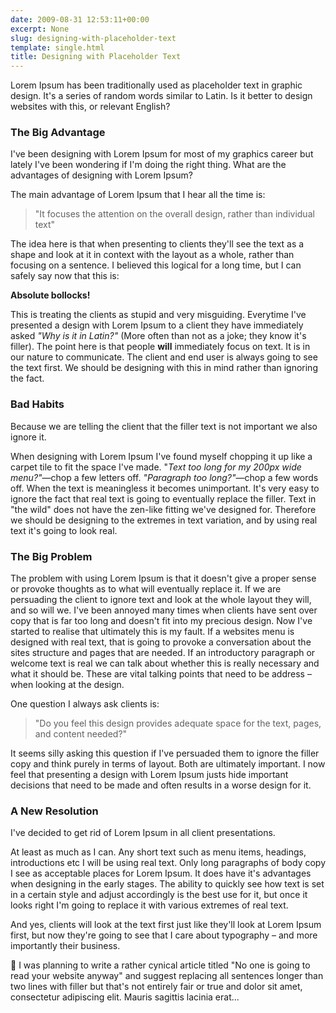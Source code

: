 ```yaml
---
date: 2009-08-31 12:53:11+00:00
excerpt: None
slug: designing-with-placeholder-text
template: single.html
title: Designing with Placeholder Text
---
```


Lorem Ipsum has been traditionally used as placeholder text in graphic design. It's a series of random words similar to Latin. Is it better to design websites with this, or relevant English?

### The Big Advantage

I've been designing with Lorem Ipsum for most of my graphics career but lately I've been wondering if I'm doing the right thing. What are the advantages of designing with Lorem Ipsum?

The main advantage of Lorem Ipsum that I hear all the time is:

> "It focuses the attention on the overall design, rather than individual text"

The idea here is that when presenting to clients they'll see the text as a shape and look at it in context with the layout as a whole, rather than focusing on a sentence. I believed this logical for a long time, but I can safely say now that this is:

**Absolute bollocks!**

This is treating the clients as stupid and very misguiding. Everytime I've presented a design with Lorem Ipsum to a client they have immediately asked _"Why is it in Latin?"_ (More often than not as a joke; they know it's filler). The point here is that people **will** immediately focus on text. It is in our nature to communicate. The client and end user is always going to see the text first. We should be designing with this in mind rather than ignoring the fact.

### Bad Habits

Because we are telling the client that the filler text is not important we also ignore it.

When designing with Lorem Ipsum I've found myself chopping it up like a carpet tile to fit the space I've made. "_Text too long for my 200px wide menu?"_—chop a few letters off. _"Paragraph too long?"_—chop a few words off. When the text is meaningless it becomes unimportant. It's very easy to ignore the fact that real text is going to eventually replace the filler. Text in "the wild" does not have the zen-like fitting we've designed for. Therefore we should be designing to the extremes in text variation, and by using real text it's going to look real.

### The Big Problem

The problem with using Lorem Ipsum is that it doesn't give a proper sense or provoke thoughts as to what will eventually replace it. If we are persuading the client to ignore text and look at the whole layout they will, and so will we. I've been annoyed many times when clients have sent over copy that is far too long and doesn't fit into my precious design. Now I've started to realise that ultimately this is my fault. If a websites menu is designed with real text, that is going to provoke a conversation about the sites structure and pages that are needed. If an introductory paragraph or welcome text is real we can talk about whether this is really necessary and what it should be. These are vital talking points that need to be address – when looking at the design.

One question I always ask clients is:

> "Do you feel this design provides adequate space for the text, pages, and content needed?"

It seems silly asking this question if I've persuaded them to ignore the filler copy and think purely in terms of layout. Both are ultimately important. I now feel that presenting a design with Lorem Ipsum justs hide important decisions that need to be made and often results in a worse design for it.

### A New Resolution

I've decided to get rid of Lorem Ipsum in all client presentations.

At least as much as I can. Any short text such as menu items, headings, introductions etc I will be using real text. Only long paragraphs of body copy I see as acceptable places for Lorem Ipsum. It does have it's advantages when designing in the early stages. The ability to quickly see how text is set in a certain style and adjust accordingly is the best use for it, but once it looks right I'm going to replace it with various extremes of real text.

And yes, clients will look at the text first just like they'll look at Lorem Ipsum first, but now they're going to see that I care about typography – and more importantly their business.

🤔 I was planning to write a rather cynical article titled "No one is going to read your website anyway" and suggest replacing all sentences longer than two lines with filler but that's not entirely fair or true and dolor sit amet, consectetur adipiscing elit. Mauris sagittis lacinia erat...

